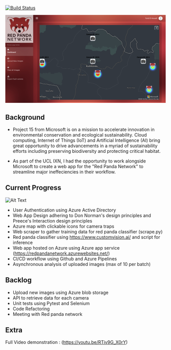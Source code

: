 [![Build Status](https://clt-a88b6d82-2b5e-4b58-bba9-555322fe0d27.visualstudio.com/RedPandaNetwork/_apis/build/status/faridelaouadi.RedPandaNetwork?branchName=master)](https://clt-a88b6d82-2b5e-4b58-bba9-555322fe0d27.visualstudio.com/RedPandaNetwork/_build/latest?definitionId=1&branchName=master)


![](rpn_dashboard.png)

Background
----------
- Project 15​ from Microsoft is on a mission to accelerate innovation in environmental conservation and ecological sustainability. Cloud computing, Internet of Things (IoT) and Artificial Intelligence (AI) bring great opportunity to drive advancements in a myriad of sustainability efforts including preserving biodiversity and protecting critical habitat.

- As part of the UCL IXN, I had the opportunity to work alongside Microsoft to create a web app for the "Red Panda Network" to streamline major ineffeciencies in their workflow. 

Current Progress
----------------
![Alt Text](https://media.giphy.com/media/V5pTpVD9gUuxQdMmqL/giphy.gif)

- User Authentication using Azure Active Directory
- Web App Design adhering to Don Norman's design principles and Preece's Interaction design principles
- Azure map with clickable icons for camera traps 
- Web scraper to gather training data for red panda classifier (scrape.py)
- Red panda classifier using https://www.customvision.ai/ and script for inference
- Web app hosted on Azure using Azure app service (https://redpandanetwork.azurewebsites.net/)
- CI/CD workflow using Github and Azure Pipelines 
- Asynchronous analysis of uploaded images (max of 10 per batch)

Backlog 
--------
- Upload new images using Azure blob storage
- API to retrieve data for each camera 
- Unit tests using Pytest and Selenium
- Code Refactoring
- Meeting with Red panda network

Extra
-----

Full Video demonstration : (https://youtu.be/RTiv9G_X0rY)
